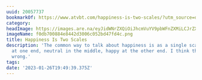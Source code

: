 ```yaml
---
uuid: 20057737
bookmarkOf: https://www.atvbt.com/happiness-is-two-scales/?utm_source=densediscovery
category: 
headImage: https://images.are.na/eyJidWNrZXQiOiJhcmVuYV9pbWFnZXMiLCJrZXkiOiIyMDA1NzczNy9vcmlnaW5hbF9mMGRiNzAwODg0ZTg0NDJkMzAwNmMwNTJiZDQ3ZmQ0Yy5wbmciLCJlZGl0cyI6eyJyZXNpemUiOnsid2lkdGgiOjEyMDAsImhlaWdodCI6MTIwMCwiZml0IjoiaW5zaWRlIiwid2l0aG91dEVubGFyZ2VtZW50Ijp0cnVlfSwid2VicCI6eyJxdWFsaXR5Ijo5MH0sImpwZWciOnsicXVhbGl0eSI6OTB9LCJyb3RhdGUiOm51bGx9fQ==?bc=0
imageName: f0db700884e8442d3006c052bd47fd4c.png
title: Happiness Is Two Scales
description: 'The common way to talk about happiness is as a single scale: unhappy
  at one end, neutral in the middle, happy at the other end. I think that model is
  wrong.'
tags: 
date: '2023-01-26T19:49:39.375Z'
---
```

